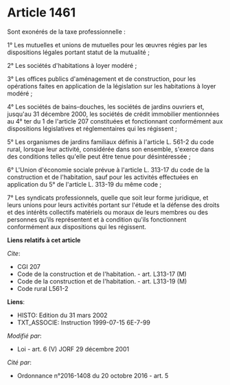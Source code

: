 # Article 1461

Sont exonérés de la taxe professionnelle :

1° Les mutuelles et unions de mutuelles pour les œuvres régies par les dispositions légales portant statut de la mutualité ;

2° Les sociétés d'habitations à loyer modéré ;

3° Les offices publics d'aménagement et de construction, pour les opérations faites en application de la législation sur les
habitations à loyer modéré ;

4° Les sociétés de bains-douches, les sociétés de jardins ouvriers et, jusqu'au 31 décembre 2000, les sociétés de crédit
immobilier mentionnées au 4° ter du 1 de l'article 207 constituées et fonctionnant conformément aux dispositions législatives
et réglementaires qui les régissent ;

5° Les organismes de jardins familiaux définis à l'article L. 561-2 du code rural, lorsque leur activité, considérée dans son
ensemble, s'exerce dans des conditions telles qu'elle peut être tenue pour désintéressée ;

6° L'Union d'économie sociale prévue à l'article L. 313-17 du code de la construction et de l'habitation, sauf pour les
activités effectuées en application du 5° de l'article L. 313-19 du même code ;

7° Les syndicats professionnels, quelle que soit leur forme juridique, et leurs unions pour leurs activités portant sur
l'étude et la défense des droits et des intérêts collectifs matériels ou moraux de leurs membres ou des personnes qu'ils
représentent et à condition qu'ils fonctionnent conformément aux dispositions qui les régissent.

**Liens relatifs à cet article**

_Cite_:

  - CGI 207
  - Code de la construction et de l'habitation. - art. L313-17 (M)
  - Code de la construction et de l'habitation. - art. L313-19 (M)
  - Code rural L561-2

**Liens**:

  - HISTO: Edition du 31 mars 2002
  - TXT_ASSOCIE: Instruction 1999-07-15 6E-7-99

_Modifié par_:

  - Loi - art. 6 (V) JORF 29 décembre 2001

_Cité par_:

  - Ordonnance n°2016-1408 du 20 octobre 2016 - art. 5
